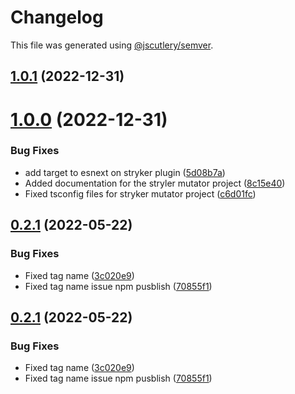 # Changelog

This file was generated using [@jscutlery/semver](https://github.com/jscutlery/semver).

## [1.0.1](https://github.com/DiogoVCS/nx-workspace-plugins/compare/graphql-mesh-1.0.0...graphql-mesh-1.0.1) (2022-12-31)



# [1.0.0](https://github.com/DiogoVCS/nx-workspace-plugins/compare/graphql-mesh-0.2.1...graphql-mesh-1.0.0) (2022-12-31)


### Bug Fixes

* add target to esnext on stryker plugin ([5d08b7a](https://github.com/DiogoVCS/nx-workspace-plugins/commit/5d08b7af765683c6465c00368b297a233feb7fff))
* Added documentation for the stryler mutator project ([8c15e40](https://github.com/DiogoVCS/nx-workspace-plugins/commit/8c15e40c51e8d4eaf19184169cb4a54ca908d677))
* Fixed tsconfig files for stryker mutator project ([c6d01fc](https://github.com/DiogoVCS/nx-workspace-plugins/commit/c6d01fc21b1011b35c924240397a18d01e981914))



## [0.2.1](https://github.com/DiogoVCS/nx-graphql-mesh/compare/graphql-mesh-0.2.0...graphql-mesh-0.2.1) (2022-05-22)


### Bug Fixes

* Fixed tag name ([3c020e9](https://github.com/DiogoVCS/nx-graphql-mesh/commit/3c020e969786ad642501ffef60a1e9fb505cb463))
* Fixed tag name issue npm pusblish ([70855f1](https://github.com/DiogoVCS/nx-graphql-mesh/commit/70855f15a8e91243f5f90f7a59b9e038555dbd4c))



## [0.2.1](https://github.com/DiogoVCS/nx-graphql-mesh/compare/graphql-mesh-0.2.0...graphql-mesh-0.2.1) (2022-05-22)


### Bug Fixes

* Fixed tag name ([3c020e9](https://github.com/DiogoVCS/nx-graphql-mesh/commit/3c020e969786ad642501ffef60a1e9fb505cb463))
* Fixed tag name issue npm pusblish ([70855f1](https://github.com/DiogoVCS/nx-graphql-mesh/commit/70855f15a8e91243f5f90f7a59b9e038555dbd4c))
